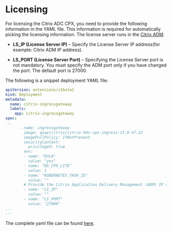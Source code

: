# Licensing

For licensing the Citrix ADC CPX, you need to provide the following information in the YAML file. This information is required for automatically picking the licensing information. The license server runs in the [Citrix ADM](https://docs.citrix.com/en-us/citrix-application-delivery-management-service.html).

-  **LS_IP (License Server IP)** – Specify the License Server IP address(for example: Citrix ADM IP address).

-  **LS_PORT (License Server Port)** – Specifying the License Server port is not mandatory. You must specify the ADM port only if you have changed the port. The default port is 27000.



The following is a snippet deployment YAML file:

```yml
apiVersion: extensions/v1beta1
kind: Deployment
metadata:
  name: citrix-ingressgateway
  labels:
    app: citrix-ingressgateway
spec:
...
      - name: ingressgateway
        image: quay/citrix/citrix-k8s-cpx-ingress:13.0-47.22
        imagePullPolicy: IfNotPresent
        securityContext:
          privileged: true
        env:
        - name: "EULA"
          value: "yes"
        - name: "NS_CPX_LITE"
          value: 1
        - name: "KUBERNETES_TASK_ID"
          value: ""
        # Provide the Citrix Application Delivery Management (ADM) IP address and Port to license Citrix ADC CPX. Default port is 27000
        - name: "LS_IP"
          value: ""
        - name: "LS_PORT"
          value: "27000" 
...
---
```    

The complete yaml file can be found [here](../deployment/cpx-ingressgateway.tmpl).
